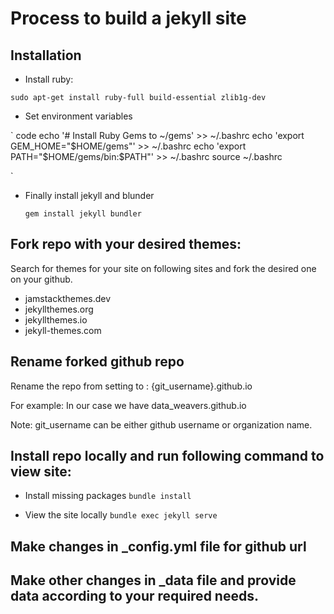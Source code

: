 # Process to build a jekyll site

## Installation

- Install ruby:

`sudo apt-get install ruby-full build-essential zlib1g-dev`

- Set environment variables

` code
echo '# Install Ruby Gems to ~/gems' >> ~/.bashrc
echo 'export GEM_HOME="$HOME/gems"' >> ~/.bashrc
echo 'export PATH="$HOME/gems/bin:$PATH"' >> ~/.bashrc
source ~/.bashrc

`

- Finally install jekyll and blunder
  
  `gem install jekyll bundler`

## Fork repo with your desired themes:

Search for themes for your site on following sites and fork the desired one on your github.

- jamstackthemes.dev
- jekyllthemes.org
- jekyllthemes.io
- jekyll-themes.com

## Rename forked github repo

Rename the repo from setting to : {git_username}.github.io

For example: In our case we have data_weavers.github.io

Note: git_username can be either github username or organization name.

## Install repo locally and run following command to view site:
 
- Install missing packages
`bundle install`

- View the site locally
  `bundle exec jekyll serve`

## Make changes in _config.yml file for github url

## Make other changes in _data file and provide data according to your required needs.